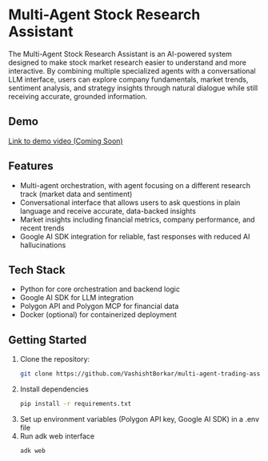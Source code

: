 # Multi-Agent Stock Research Assistant

The Multi-Agent Stock Research Assistant is an AI-powered system designed to make stock market research easier to understand and more interactive. By combining multiple specialized agents with a conversational LLM interface, users can explore company fundamentals, market trends, sentiment analysis, and strategy insights through natural dialogue while still receiving accurate, grounded information.  

## Demo
<a href="" target="_blank">Link to demo video (Coming Soon) </a>

## Features
- Multi-agent orchestration, with agent focusing on a different research track (market data and sentiment)  
- Conversational interface that allows users to ask questions in plain language and receive accurate, data-backed insights  
- Market insights including financial metrics, company performance, and recent trends  
- Google AI SDK integration for reliable, fast responses with reduced AI hallucinations  

## Tech Stack
- Python for core orchestration and backend logic  
- Google AI SDK for LLM integration  
- Polygon API and Polygon MCP for financial data  
- Docker (optional) for containerized deployment  

## Getting Started
1. Clone the repository:  
   ```bash
   git clone https://github.com/VashishtBorkar/multi-agent-trading-assistant.git
   ```
2. Install dependencies  
   ```bash
   pip install -r requirements.txt
   ```
3. Set up environment variables (Polygon API key, Google AI SDK) in a .env file
4. Run adk web interface
   ```bash
   adk web
   ```
